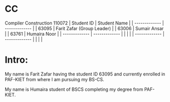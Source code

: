# CC
Compiler Construction 110072
| Student ID     | Student Name                |
| -------------  | -------------               |
| 63095          | Farit Zafar (Group Leader)  | 
| 63006          | Sumair Ansar                |
| 63761          | Humaira Noor                | 
| -------------  |  -------------              |
|                |                             | 
| -------------  |  -------------              |
|                |                             |


# Intro:
My name is Farit Zafar having the student ID 63095 and currently enrolled in PAF-KIET from where I am pursuing my BS-CS. 

My name is Humaira student of BSCS completing my degree from PAF-KIET.
